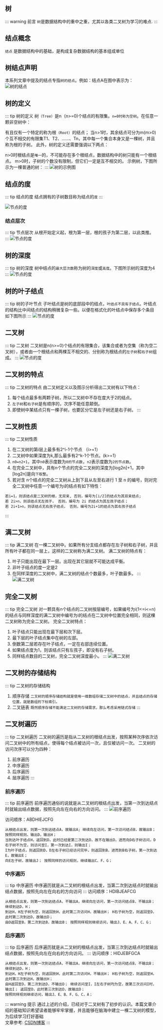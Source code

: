 ## 树

::: warning 前言
`树`是数据结构中的重中之重，尤其以各类二叉树为学习的难点.
:::

##  结点概念
`结点` 是数据结构中的基础，是构成复杂数据结构的基本组成单位

##  树结点声明
本系列文章中提及的结点专指`树的结点`。例如：结点A在图中表示为：
<br>
![树的结点](./img/node.png)

## 树的定义
::: tip 树的定义
树`（Tree）`是n（n>=0)个结点的有限集。`n=0时称为空树`。在任意一颗非空树中：

有且仅有一个特定的称为根`（Root）`的结点；
当n>1时，其余结点可分为m(m>0)个互不相交的有限集T1、T2、......、Tn，其中每一个集合本身又是一棵树，并且称为根的子树。
此外，树的定义还需要强调以下两点：

n>0时根结点是`唯一`的，不可能存在多个根结点，数据结构中的树只能有一个根结点。
m>0时，子树的个数没有限制，但它们一定是互不相交的。
示例树，下图所示为一棵普通的树：
:::
![树的示例图](./img/tree.png)

## 结点的度

::: tip 结点的度
结点拥有的子树数目称为结点的`度`
:::

![节点的度](./img/dree.png)

### 结点层次
::: tip 节点层次
从根开始定义起，根为第一层，根的孩子为第二层，以此类推。
:::
![节点的度](./img/du.png)

## 树的深度
::: tip 树的深度
树中结点的`最大层次数`称为树的`深度`或`高度`。下图所示树的深度为4
:::
![节点的度](./img/tree.png)

## 树的叶子结点
::: tip 树的子叶节点
子叶结点是树的底部段中的结点，`叶结点不具有子结点`。叶结点的结构比中间结点的结构稍微复杂一些。以便在格式化的叶结点中保存多个条目
如下图所示
:::
![节点的度](./img/yezi.png)

## 二叉树
::: tip 二叉树
二叉树是n(n>=0)个结点的有限集合，该集合或者为空集（称为空二叉树），或者由一个根结点和两棵互不相交的、分别称为根结点的`左子树`和`右子树`组成。
:::
![节点的度](./img/binaryTree.png)

## 二叉树的特点
::: tip 二叉树的特点
由二叉树定义以及图示分析得出二叉树有以下特点：
1. 每个结点最多有两颗子树，所以二叉树中不存在度大于2的结点。
2. `左子树`和`右子树`是有顺序的，次序不能任意颠倒。
3. 即使树中某结点只有一棵子树，也要区分它是左子树还是右子树。
:::

## 二叉树性质
::: tip 二叉树性质
1. 在二叉树的第i层上最多有2^i-1个节点 （i>=1）
2. 二叉树中如果深度为k,那么最多有2^k-1个节点。(k>=1）
3. `n0=n2+1`，其中`n0`表示度数为`0的节点数`，`n2`表示度数为`2的节点数`。
4. 在完全二叉树中，具有n个节点的完全二叉树的深度为[log2n]+1，其中[log2n]是向`下取整`。
5. 若对含 n个结点的完全二叉树从上到下且从左至右进行 1 至 n 的编号，则对完全二叉树中任意一个编号为i的结点有如下特性：
```
若i=1，则该结点是二叉树的根，无双亲, 否则，编号为[i/2]的结点为其双亲结点;
若 2i>n，则该结点无左孩子， 否则，编号为 2i 的结点为其左孩子结点；
若 2i+1>n，则该结点无右孩子结点， 否则，编号为2i+1的结点为其右孩子结点
```
:::

## 满二叉树
::: tip 满二叉树
在一棵二叉树中。如果所有分支结点都存在左子树和右子树，并且所有叶子都在同一层上，这样的二叉树称为满二叉树。
满二叉树的特点有：
1. 叶子只能出现在最下一层。出现在其它层就不可能达成平衡。
2. 非叶子结点的度一定是2
3. 在同样深度的二叉树中，满二叉树的结点个数最多，叶子数最多。
:::
![满二叉树](./img/mBinaryTree.png)

## 完全二叉树
::: tip 完全二叉树
对一颗具有n个结点的二叉树按层编号，如果编号为i(1<=i<=n)的结点与同样深度的满二叉树中编号为i的结点在二叉树中位置完全相同，则这棵二叉树称为完全二叉树。
完全二叉树特点：
1. 叶子结点只能出现在最下层和次下层。
2. 最下层的叶子结点集中在树的左部。
3. 倒数第二层若存在叶子结点，一定在右部连续位置。
4. 如果结点度为1，则该结点只有左孩子，即没有右子树。
5. 同样结点数目的二叉树，完全二叉树深度最小。
:::
![满二叉树](./img/wBinaryTree.png)

## 二叉树的存储结构
::: tip 二叉树的存储结构
1. 顺序存储
`二叉树的顺序存储结构就是使用一维数组存储二叉树中的结点，并且结点的存储位置，就是数组的下标索引。`
2. 二叉链表
`既然顺序存储不能满足二叉树的存储需求，那么考虑采用链式存储`
:::

## 二叉树遍历
::: tip 二叉树遍历
二叉树的遍历是指从二叉树的根结点出发，按照某种次序依次访问二叉树中的所有结点，使得每个结点被访问一次，且仅被访问一次。
二叉树的访问次序可以分为四种：
1. 前序遍历
2. 中序遍历
3. 后序遍历
4. 层序遍历
:::

### 前序遍历
::: tip 前序遍历
前序遍历通俗的说就是从二叉树的根结点出发，当第一次到达结点时就输出结点数据，按照先向左在向右的方向访问。
:::
![前序遍历](./img/qianxu.png)

访问顺序：ABDHIEJCFG
```
从根结点出发，则第一次到达结点A，故输出A; 继续向左访问，第一次访问结点B，故输出B；
按照同样规则，输出D，输出H；
当到达叶子结点H，返回到D，此时已经是第二次到达D，故不在输出D，进而向D右子树访问，D右子树不为空，则访问至I，第一次到达I，则输出I；
I为叶子结点，则返回到D，D左右子树已经访问完毕，则返回到B，进而到B右子树，第一次到达E，故输出E；
向E左子树，故输出J； 按照同样的访问规则，继续输出C、F、G；
```

### 中序遍历
::: tip 中序遍历
中序遍历就是从二叉树的根结点出发，当第二次到达结点时就输出结点数据，按照先向左在向右的方向访问
:::
访问顺序：HDIBJEAFCG
```
从根结点出发，则第一次到达结点A，不输出A，继续向左访问，第一次访问结点B，不输出B；继续到达D，H；
到达H，H左子树为空，则返回到H，此时第二次访问H，故输出H； H右子树为空，则返回至D，此时第二次到达D，故输出D；
由D返回至B，第二次到达B，故输出B； 按照同样规则继续访问，输出J、E、A、F、C、G；
```

### 后序遍历
::: tip 后序遍历
后序遍历就是从二叉树的根结点出发，当第三次到达结点时就输出结点数据，按照先向左在向右的方向访问。
:::
访问顺序：HIDJEBFGCA
```
从根结点出发，则第一次到达结点A，不输出A，继续向左访问，第一次访问结点B，不输出B；继续到达D，H；
到达H，H左子树为空，则返回到H，此时第二次访问H，不输出H； H右子树为空，则返回至H，此时第三次到达H，故输出H；
由H返回至D，第二次到达D，不输出D； 继续访问至I，I左右子树均为空，故第三次访问I时，输出I； 返回至D，此时第三次到达D，故输出D；
按照同样规则继续访问，输出J、E、B、F、G、C，A；
```

::: warning 提示
通过上述的介绍，已经对于二叉树有了初步的认识。本篇文章介绍的基础知识希望读者能够牢牢掌握，并且能够在脑海中建立一棵二叉树的模型，为后续学习打好基础
<br>
文章参考: [CSDN博客](https://blog.csdn.net/u012060033/article/details/107128291/)
:::